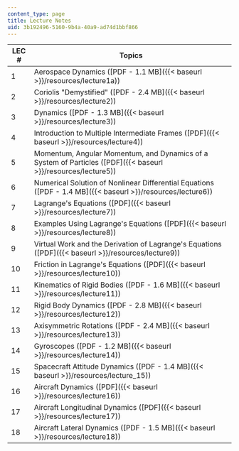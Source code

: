 ```yaml
---
content_type: page
title: Lecture Notes
uid: 3b192496-5160-9b4a-40a9-ad74d1bbf866
---
```


| LEC # | Topics |
| --- | --- |
| 1 | Aerospace Dynamics ([PDF - 1.1 MB]({{< baseurl >}}/resources/lecture1a)) |
| 2 | Coriolis "Demystified" ([PDF - 2.4 MB]({{< baseurl >}}/resources/lecture2)) |
| 3 | Dynamics ([PDF - 1.3 MB]({{< baseurl >}}/resources/lecture3)) |
| 4 | Introduction to Multiple Intermediate Frames ([PDF]({{< baseurl >}}/resources/lecture4)) |
| 5 | Momentum, Angular Momentum, and Dynamics of a System of Particles ([PDF]({{< baseurl >}}/resources/lecture5)) |
| 6 | Numerical Solution of Nonlinear Differential Equations ([PDF - 1.4 MB]({{< baseurl >}}/resources/lecture6)) |
| 7 | Lagrange's Equations ([PDF]({{< baseurl >}}/resources/lecture7)) |
| 8 | Examples Using Lagrange's Equations ([PDF]({{< baseurl >}}/resources/lecture8)) |
| 9 | Virtual Work and the Derivation of Lagrange's Equations ([PDF]({{< baseurl >}}/resources/lecture9)) |
| 10 | Friction in Lagrange's Equations ([PDF]({{< baseurl >}}/resources/lecture10)) |
| 11 | Kinematics of Rigid Bodies ([PDF - 1.6 MB]({{< baseurl >}}/resources/lecture11)) |
| 12 | Rigid Body Dynamics ([PDF - 2.8 MB]({{< baseurl >}}/resources/lecture12)) |
| 13 | Axisymmetric Rotations ([PDF - 2.4 MB]({{< baseurl >}}/resources/lecture13)) |
| 14 | Gyroscopes ([PDF - 1.2 MB]({{< baseurl >}}/resources/lecture14)) |
| 15 | Spacecraft Attitude Dynamics ([PDF - 1.4 MB]({{< baseurl >}}/resources/lecture_15)) |
| 16 | Aircraft Dynamics ([PDF]({{< baseurl >}}/resources/lecture16)) |
| 17 | Aircraft Longitudinal Dynamics ([PDF]({{< baseurl >}}/resources/lecture17)) |
| 18 | Aircraft Lateral Dynamics ([PDF - 1.5 MB]({{< baseurl >}}/resources/lecture18))